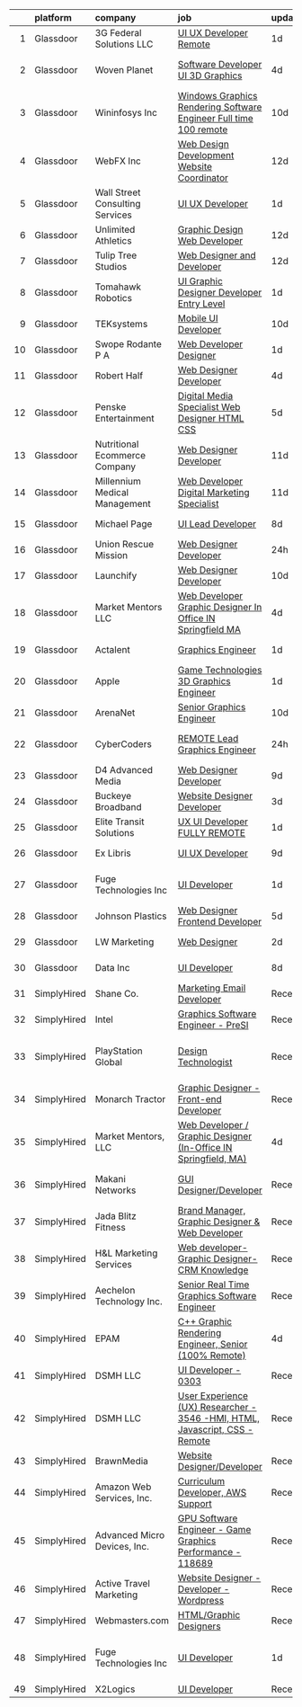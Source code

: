 

|    | platform    | company                         | job                                                                                                                                                                                                                                                                                                                                                                                                                                                                                                                                                                                                                                                                                                                                                                                                                                                                                                                                                                                                                                                                                                                                                                                                                                                                                                                                                                                                 | update_time   | location                            |
|---:|:------------|:--------------------------------|:----------------------------------------------------------------------------------------------------------------------------------------------------------------------------------------------------------------------------------------------------------------------------------------------------------------------------------------------------------------------------------------------------------------------------------------------------------------------------------------------------------------------------------------------------------------------------------------------------------------------------------------------------------------------------------------------------------------------------------------------------------------------------------------------------------------------------------------------------------------------------------------------------------------------------------------------------------------------------------------------------------------------------------------------------------------------------------------------------------------------------------------------------------------------------------------------------------------------------------------------------------------------------------------------------------------------------------------------------------------------------------------------------|:--------------|:------------------------------------|
|  1 | Glassdoor   | 3G Federal Solutions  LLC       | [UI UX Developer  Remote](https://www.glassdoor.com/partner/jobListing.htm?pos=120&ao=1136043&s=58&guid=000001810e99e74b8090525b19c944e8&src=GD_JOB_AD&t=SR&vt=w&ea=1&cs=1_9161fb5c&cb=1653807376578&jobListingId=1007898056306&jrtk=3-0-1g479jprkr18p801-1g479jps4q06h800-1262409528ed34d9-)                                                                                                                                                                                                                                                                                                                                                                                                                                                                                                                                                                                                                                                                                                                                                                                                                                                                                                                                                                                                                                                                                                       | 1d            | Remote                              |
|  2 | Glassdoor   | Woven Planet                    | [Software Developer  UI 3D Graphics ](https://www.glassdoor.com/partner/jobListing.htm?pos=107&ao=1110586&s=58&guid=000001810e99e74b8090525b19c944e8&src=GD_JOB_AD&t=SR&vt=w&ea=1&cs=1_e63c53e8&cb=1653807376577&jobListingId=1007890992132&cpc=B576E40E3A51D23B&jrtk=3-0-1g479jprkr18p801-1g479jps4q06h800-7c8ecdf940791dc0--6NYlbfkN0DSgjPPcnEdvoK3uuxfISLALE6pB1FR7YSHOr_tSg5_QCn410VK5Ds4sai37YL-FnH_M2Fnv0gjQ9TOzNTRle5O8StGDaF5nwXTjI4WZakCJvD0hoVC8rY9ZivgsNBzAZH1yAVgljWPxrQjSfhDdac-mVtFJvKlX_SSyDg74TVmkLWO-wnLXDbRQqvd2pFylDm_BHk9CAkAuIlBzhA4XF_O_muZwZfYFsLbcusfk3HDaEt4cx5FLBdFdsYzz0EvkaL5ddr4RAXU6JXLhytkE0auHJhFoE6MWFGsd9G0fzEHjFQ1Lint9rm_vwvJ03-irXG0F3Yz5Y7pnp_9eOedT4I_ZKE1A1XONPhDzoF-nP0Xi3IZUMho8SllSHs0M_SoY8ZEgt-7SL6lEYn5v3L2nb0zKjGeVgGE2D756bMPZki5_Yj9v6hMTn0dNgwgApdvI4qqVb9Qg6Vs0goXzHTg-6nxl8L8SMv_qNWnGawI4YZ3LvNS90DsWuZ3nroMCriuDsKQKcWU8COHZ3TQLbBNR3oV77U1hNRs_E8LCKzfUnlTKj_iXg4u4rTwiTsAZDHxviV4UZKILJleoMsZ8h8Ym8hg)                                                                                                                                                                                                                                                                                                                                                                                                                                      | 4d            | San Francisco, CA                   |
|  3 | Glassdoor   | Wininfosys Inc                  | [Windows Graphics Rendering Software Engineer    Full time    100  remote](https://www.glassdoor.com/partner/jobListing.htm?pos=124&ao=1136043&s=58&guid=000001810e99e74b8090525b19c944e8&src=GD_JOB_AD&t=SR&vt=w&ea=1&cs=1_0049fdd0&cb=1653807376581&jobListingId=1007873624479&jrtk=3-0-1g479jprkr18p801-1g479jps4q06h800-6971038ffc929537-)                                                                                                                                                                                                                                                                                                                                                                                                                                                                                                                                                                                                                                                                                                                                                                                                                                                                                                                                                                                                                                                      | 10d           | Remote                              |
|  4 | Glassdoor   | WebFX  Inc                      | [Web Design   Development Website Coordinator](https://www.glassdoor.com/partner/jobListing.htm?pos=110&ao=1110586&s=58&guid=000001810e99e74b8090525b19c944e8&src=GD_JOB_AD&t=SR&vt=w&cs=1_825f3ddd&cb=1653807376577&jobListingId=1007867152536&cpc=65CC663E25211861&jrtk=3-0-1g479jprkr18p801-1g479jps4q06h800-d2b1e09899c05ffd--6NYlbfkN0AA3uNcJ0aeXBAdVd1dUlJvZjHaUXbbC2QUFGJChoFW7xEU327m6es5SMDBLQ2TxuFEa0RUFFTaqhylc_6hbIVXmDSLVufWYzaoHFGeAX05mImnfeRfYA4siJk5coIyVNPx-XreKQmYyM0J8nGfJtJpKNCrs1JRihQ99O00DYlP8j7TAO8Y04cOGZZIa_MpTpUSWir_QmYg9iNhKPLpfz1s2ceWeR11V5ySShX8X7CiS2V_zi55r2ssXq1R84Ifcs3-FmQ3Rs2RWfq60sHpEYiDdTLZPYlRQDwq7WD5pxM2hQYBA0pSVsiDGHyzGkrvRnLkQko6eVYWAXhvjzJYHlAZwmtb0ihGPlsPk1GLsjWJvqqmUXKx0Nnb-9tPDMIjvMY2kx5IQdwoY5goZI1BAdKZnzSFB8Z99WRanF-Ek5gxSbWNFzW7gYIPODERnsrZkXmd1LULmLEB3s1Y_ZaObK_r4e79IDdCE1YawZ8XQW1UJrDU4TGW808eos_h5CiQJEAQgnuo198X7x23nkoARO_fH6av3u3RaS7lFgEcOH6QX6OVpn2_WY6lvZ_h3F0pCxJLAL38SwvOTZsY4Le9PtVPgMKd1w95IZs%3D)                                                                                                                                                                                                                                                                                                                                                                                                                    | 12d           | Harrisburg, PA                      |
|  5 | Glassdoor   | Wall Street Consulting Services | [UI UX Developer](https://www.glassdoor.com/partner/jobListing.htm?pos=126&ao=1136043&s=58&guid=000001810e99e74b8090525b19c944e8&src=GD_JOB_AD&t=SR&vt=w&cs=1_f6ae9e56&cb=1653807376581&jobListingId=1007897842738&jrtk=3-0-1g479jprkr18p801-1g479jps4q06h800-0e34225f0c2c97d0-)                                                                                                                                                                                                                                                                                                                                                                                                                                                                                                                                                                                                                                                                                                                                                                                                                                                                                                                                                                                                                                                                                                                    | 1d            | Georgia                             |
|  6 | Glassdoor   | Unlimited Athletics             | [Graphic Design   Web Developer](https://www.glassdoor.com/partner/jobListing.htm?pos=119&ao=1136043&s=58&guid=000001810e99e74b8090525b19c944e8&src=GD_JOB_AD&t=SR&vt=w&ea=1&cs=1_4c17b6f8&cb=1653807376578&jobListingId=1007867531752&jrtk=3-0-1g479jprkr18p801-1g479jps4q06h800-3b8f0431fba08d76-)                                                                                                                                                                                                                                                                                                                                                                                                                                                                                                                                                                                                                                                                                                                                                                                                                                                                                                                                                                                                                                                                                                | 12d           | Olathe, KS                          |
|  7 | Glassdoor   | Tulip Tree Studios              | [Web Designer and Developer](https://www.glassdoor.com/partner/jobListing.htm?pos=104&ao=1110586&s=58&guid=000001810e99e74b8090525b19c944e8&src=GD_JOB_AD&t=SR&vt=w&ea=1&cs=1_0de02d4b&cb=1653807376576&jobListingId=1007867359461&cpc=9900C911F071612A&jrtk=3-0-1g479jprkr18p801-1g479jps4q06h800-5b750802b902a91a--6NYlbfkN0COoXx2nxHvtA1izLE8Ox-kfM4KUiiZET2Bg0Ps5ZbvlqH1kdCDVdXq7Ro8l-3n333RyMg79QNYKSwLU-casZo__Ao5OFdIQD4ccQd_YIUQlofNd32c4aa1H8u9_YPeXqDQ_6hcIkHzX9PaZ2_33Qjw39SuJzCPt8g0y6HsbQc-9AQ_BeaNeORdoLVy4u_UEgVyp3G2ZDhpaX1559jvN-WPj_SG3R6mHDUQxXBBXZyKlQvC6pRgudeRG2UwVa9AoEzNmNz1V43RYFEHqME0R7FlgFIlgRcFj89SbIpEv18EwBqGWm2KcZCpFTf22PqBwj2AndHeuCWSy_we7ajdcXdWy_jrSOkYlRAtO47P9_EBaZpnuPSCf_dyMG6jjYCJZhCR6UqTGT81YSs5wIk9_5gbpz4xvq-etNeFtt-MQ51DmIedUKJfylwJHXXooDpOdWZgYgImrvg5b8FJ3xtI_Xk4zn1VZ3EPYeF-vyHflLQ3H_PE0yfrdHw31qsQhVwBKlH8XkSfjEKQxw%3D%3D)                                                                                                                                                                                                                                                                                                                                                                                                                                                                                                                   | 12d           | Austin, MN                          |
|  8 | Glassdoor   | Tomahawk Robotics               | [UI Graphic Designer   Developer  Entry Level ](https://www.glassdoor.com/partner/jobListing.htm?pos=117&ao=1136043&s=58&guid=000001810e99e74b8090525b19c944e8&src=GD_JOB_AD&t=SR&vt=w&cs=1_7f3606b1&cb=1653807376578&jobListingId=1007899166464&jrtk=3-0-1g479jprkr18p801-1g479jps4q06h800-1959295a166638ed-)                                                                                                                                                                                                                                                                                                                                                                                                                                                                                                                                                                                                                                                                                                                                                                                                                                                                                                                                                                                                                                                                                      | 1d            | Melbourne, FL                       |
|  9 | Glassdoor   | TEKsystems                      | [Mobile UI Developer](https://www.glassdoor.com/partner/jobListing.htm?pos=115&ao=1110586&s=58&guid=000001810e99e74b8090525b19c944e8&src=GD_JOB_AD&t=SR&vt=w&cs=1_875b7b26&cb=1653807376578&jobListingId=1007875201169&cpc=F41FEAB56D215062&jrtk=3-0-1g479jprkr18p801-1g479jps4q06h800-34791a1bb56afc51--6NYlbfkN0AuKz8EBO1xHDEL7V2YF9xF3dC_I9B9i-Zw2Jh8clPMK9BxhHDJszxSyW718EipT5M-Lio5YR7Gw7TuO-Zj5roYFm71bPWIV_jsn1bDAYIuDqDpTc7pOvX5_CRZKY1FEfsG7_F2Md_AWUw2pb0ynieoAmpk7OvMbjTff7FGIkM9td8QBGtQsRXc8WJDr_Xv5o8ka5vwhV3cyXpITk-wdA63WDCGC-NbnvkN5HxXDW4goBGXv6leHvdyd0MF77jCt2318ZPYFxOCfecGvhH0VqfetDF-5Nb0JRpj-XsN27w7XbDsGG_XhvjJ4WzS65bw_WMu-n1PmLzX0sC8BakS7MWUP5cuan9jzXv9IWEiWbYfaeRfWWzR1XIVfopz8fz9dGJ4HcqkPSWBoMS0ZFYFJXGNOHr51nOX0jYlUngNCs-qML4IEs6giXUUilk_4udJbN0Exef6XUHq032bUUK51rsChcN2QfH2fJKu80Di1H-XY3eBNDnP4TXEWJbZ0knpCRBVGchKbc1Jl2SmL2dXp_pcRTAalok63XDYHTpKwwiTA9J58TTRqqZ3uUD9gr7zNWnz4YfMzZUXcBe_CwlWflkTDAF6RpT75QWTpif9vB_6Z3YcyOAZrGN_4zZYRmFkd3o7LcHYtp2MvXivzZpEtjz7HBmCU-A7ud9EW459LT92NzeCZ7HHIWC8k-8O76viLuYUqIYdfNsCMB4grZFcA_WgmPopQfhkgVOXe-JwOFB-xl9X4aGI2X1cZfPNzp0RkO3PLjWKyrGHtBCuz2rtrrNvQjFdkAeeVC8RmfYHM_Wi4wrJrFm1Z1PhFWjcqTiKNLFUeI3AHn-9rkYvn4b78LfLZHvdFtsxOwcP8GFl1Cd9VAtpnUn7Kk1IeGAjnf6jMBNsbd4ndnT9GokFYH-lpBhi_BSBojdeUhFoBP32YcVBtnMo-lvJmywaVxV2FfRDnio%3D)                                                                             | 10d           | Jersey City, NJ                     |
| 10 | Glassdoor   | Swope  Rodante P A              | [Web Developer Designer](https://www.glassdoor.com/partner/jobListing.htm?pos=122&ao=1136043&s=58&guid=000001810e99e74b8090525b19c944e8&src=GD_JOB_AD&t=SR&vt=w&ea=1&cs=1_c195648a&cb=1653807376578&jobListingId=1007898520608&jrtk=3-0-1g479jprkr18p801-1g479jps4q06h800-0815b07256da5c76-)                                                                                                                                                                                                                                                                                                                                                                                                                                                                                                                                                                                                                                                                                                                                                                                                                                                                                                                                                                                                                                                                                                        | 1d            | Tampa, FL                           |
| 11 | Glassdoor   | Robert Half                     | [Web Designer Developer](https://www.glassdoor.com/partner/jobListing.htm?pos=112&ao=1110586&s=58&guid=000001810e99e74b8090525b19c944e8&src=GD_JOB_AD&t=SR&vt=w&ea=1&cs=1_be3591ff&cb=1653807376578&jobListingId=1007890068166&cpc=F41FEAB56D215062&jrtk=3-0-1g479jprkr18p801-1g479jps4q06h800-87c653a9571dac9a--6NYlbfkN0CpzDdaQkua3np5pkmj49lKioZwmwxQ-yx5plwbYmV_M6xSIJIkD0PnUNXzipg6tz4tq_jVzWLXVFyKCxzqtIOfUzxPOzTYvTnZPm6L1GisFSlmh5d1NpM_lbsKx80V0NTAF7MUf78H2ri317Ils6YbjzhmNo8GUyXNjCaAeAR0BsrwWkuwdiTETavZCNMiEpGR9ThTIvh-M3Qk3I4kYZzm0liQ2TXCuFpkBWeNrv1yjtn5pr6OEiNhu-UGE-x2SkzoPuzEKyfSjjmOP1SXHJ1UkXxm-eeXA3XeQkePySCCSdhawAwt_SzrDflcyAh8RSossHGxWkG5LcTYMGFRom8YE7h-G22Y3IeQUqu14epIr81GFdAiOc5n5XORqfWsAz4kjIRqmBkHrmKbsBtMez540SK2zCSxrLJIP14CEjySdaDOErwNzBaZ40TCJuILAAAY5qfY63P0SumTFHM0QkwGW6b9zd2X3n4lDhmRZQCxTG6uEZ_CcCLlrJUPHunXlAEw535dSOtXcNUBY1BfLvUHBFWhfApuXGo7AwAyqZAamuZP9zDOs22gFRztxGLMWUw%3D)                                                                                                                                                                                                                                                                                                                                                                                                                                                                     | 4d            | Addison, TX                         |
| 12 | Glassdoor   | Penske Entertainment            | [Digital Media Specialist   Web Designer  HTML CSS ](https://www.glassdoor.com/partner/jobListing.htm?pos=128&ao=1136043&s=58&guid=000001810e99e74b8090525b19c944e8&src=GD_JOB_AD&t=SR&vt=w&ea=1&cs=1_040775e7&cb=1653807376581&jobListingId=1007885820452&jrtk=3-0-1g479jprkr18p801-1g479jps4q06h800-aea0883574332797-)                                                                                                                                                                                                                                                                                                                                                                                                                                                                                                                                                                                                                                                                                                                                                                                                                                                                                                                                                                                                                                                                            | 5d            | Indianapolis, IN                    |
| 13 | Glassdoor   | Nutritional Ecommerce Company   | [Web Designer Developer](https://www.glassdoor.com/partner/jobListing.htm?pos=102&ao=1110586&s=58&guid=000001810e99e74b8090525b19c944e8&src=GD_JOB_AD&t=SR&vt=w&ea=1&cs=1_f3ddced2&cb=1653807376576&jobListingId=1007870163065&cpc=7727F3A772A9F19C&jrtk=3-0-1g479jprkr18p801-1g479jps4q06h800-05730f7d874a8101--6NYlbfkN0A4hgeKHdLyHgzaskNEvl2xXMVaueUT71iJOYpLYISQUI4874FyV4y-9t0XBQqIHQwgodLoD-hlKBw30pOxe1lfS9odE7bVLnq0mhISBtPVjY2wHSxJJ9n-Qo1a-L7K03ejCZ_ueN6182PjFP47O-7FCZrHRlTpoj7jtMdDTRdxMGfgMxiQLQIQXOB5-88trjwYIB9aT43xXanGdK8OBXkmIreCDqL4s2-9uCW_aS77eDtFk-_-gItsVIkFHsAYDNEYZ-mslzu_F5fQlRI0ti9Ox0NmOHSyJWXRSqcTdL7TPsMwwlm60OxDtbcv5bjkN3d_O_41bhNvQS-feMkhtrd5X2dF1GPQoKsESY7ym4j3h4D-XlK8EGTmXKzMiM9OX6sVzmNYgqgxxIAnwYkpgTHFF_ujUq0FwVk2D4M5UjNU9W6wpdp4BgQfBToZvUS1aUyWGXUGJ1C-Z0HWZB1lFqGC_iZhk1EQM6YDRGyrFMhHIwQLoJdS0uQWm4KkRHAtCqV3OAavAekkWw%3D%3D)                                                                                                                                                                                                                                                                                                                                                                                                                                                                                                                       | 11d           | Mesa, AZ                            |
| 14 | Glassdoor   | Millennium Medical Management   | [Web Developer Digital Marketing Specialist](https://www.glassdoor.com/partner/jobListing.htm?pos=106&ao=1110586&s=58&guid=000001810e99e74b8090525b19c944e8&src=GD_JOB_AD&t=SR&vt=w&ea=1&cs=1_3c9c068f&cb=1653807376577&jobListingId=1007869986025&cpc=4B4B39186BDA197B&jrtk=3-0-1g479jprkr18p801-1g479jps4q06h800-3759dbe9a4ce3dae--6NYlbfkN0DudeOlpYjH2znl6O4VAEvkbgsbUODH6HZ0M1jTGfOFLdLGHo_quX3kksj6Sw_-o-f20h09_Oa90Z0g2M6L88BT0w7gjCunakcp5p5qTsrye5y3ECCOdSy4plnrYOLqIZFCMOwjWA3vo1saPraFjGFBsPWUtmrl7IbQXbkZ_VOQ0K3Yp4oFUqLtXr5nxpLKDTLmQ4cqZcTZVYziEIjqQ2CrEbUUzj4DCWKlARX9OQZ0KQJH5UiTB_KLoPkFnZTr2FVL2CxXRhmoLU-A8CAn_wNHU52fzGGM9WZQF5JktRuefgn1JJe-wp7rXlN8y8Ipth-5LVSq2xyiYh5l1O74Y-aLhiF_06ArRUONQUGmqhqC_1zM-6Tp7-JUMG6na_Eoftf6mqpEOHJZPJL23dhhzvrzgG4usRHT4bNZpGMKb_tyvdH-QT5rSmYTYF4-VqE_zEZevzForPbx5SDCohbVMRP1VTCbpnyB18Jx8jTW39BYs1QYh5rhqxO_gr-rrfGxyFg6cgeEZNEbuxNdcnjN0UltoTYcCPjUwso%3D)                                                                                                                                                                                                                                                                                                                                                                                                                                                                                 | 11d           | Melbourne, FL                       |
| 15 | Glassdoor   | Michael Page                    | [UI Lead Developer](https://www.glassdoor.com/partner/jobListing.htm?pos=116&ao=1110586&s=58&guid=000001810e99e74b8090525b19c944e8&src=GD_JOB_AD&t=SR&vt=w&cs=1_e6467001&cb=1653807376578&jobListingId=1007880173140&cpc=2CAED5C921A5F994&jrtk=3-0-1g479jprkr18p801-1g479jps4q06h800-5db29c5dd26c2841--6NYlbfkN0BR3ykMnr3Vw97HK5IC0i9Uo32NXohanwqRY-CI8z69bl4xOa6Yve6w6NlWd53uNOddO058aoB8P7Zuq3hR66wh9OPfuXg5x_Q1fOfVa5QEpvV_cnSgR3X4igBICV-Fa7l1JpCEKgmzd6CSAsNS-SPa9fuJCEHG2hnyz9OQUXa_lSvzEes0nvk4kgnaNIbqRxOKhocHGONBQwKu3oRPKm4kQLc2K2pvjgTpk0kA54TlNv24WXn23jrcaR4VIGr1AhtyZKZLfNJEuzVXWCTCqiLDBb51qpB5MM3ebSx8I6uEWH-J-dbCD0gnX-eKRl_MAuyUmoE-2NJM42YoaExsT7polxUzKyLN1obBFcBydkj-91Cc09Vi9_0ZgGEgfQo_I6dTxCcSo_hC6NzmXZU_37p0-tXBfCHy-LmtznncAnPncxGlD_h3Ro_bwPiLdLR4UhUBbgH7QNG9n9OGg-5gZrxU07jUqXsvrrpHy5J0mv9EB_KkmnVpaMXVufBO1fpOQZphsCTHWtdYwDWXeKjOEquZaJuYwmDGtKXL3zSflR8sJby5ZzfC6UCTsprAJYq4RwxM7M3OS78h2o0tg97mmtGaQU_Db8r5cFFC-GMBJIx_RsZ8dcTVKjeVuFgsHefBKSk8sFmxJ6rCgAH_bdV0wx_0Z8KQh-SASZMCkSyuXgjhx-pVKYC8HgcPFraqLhtnkEAyDOY8cbJ9ojz26Vi4HcARd5aRt-ltNq0vdunpNiie1WDH-yN3T0zRcPVZ4K2Br2cOMjELU4QtWR6myXYavPJgw4VezA03VMyxMFOzMN0YehxL8zGX5Wb3P4Qhrr6AxHcRlCYd65zUxTkXTA4yufkb5DiVzZvue0Wd2BzQ0mZVXKDAciOwLDfhH7yFuQmmYqOnDuaxvLA1vlOSKQMW_-eD6H_P8AqOcRR88DgFLdSdBlRntsklRB8zE2CHEiVjTlnkJhDBYJ_NRdlD330i-VrbnNvTxCszcLcVbRXPwdF4HH0SoKzaVi6YH9XCF2ESmChIV4ADDOjWYA%3D%3D) | 8d            | Jersey City, NJ                     |
| 16 | Glassdoor   | Union Rescue Mission            | [Web Designer Developer](https://www.glassdoor.com/partner/jobListing.htm?pos=108&ao=1110586&s=58&guid=000001810e99e74b8090525b19c944e8&src=GD_JOB_AD&t=SR&vt=w&cs=1_5b3bb3a4&cb=1653807376577&jobListingId=1007899945671&cpc=8795CF9063CD573D&jrtk=3-0-1g479jprkr18p801-1g479jps4q06h800-9a35294ca9ed9584--6NYlbfkN0AJkOcTwoeQX4aIxkhered5yLi90LARsM_UIKevKEgh5WjHkKbWg0PvvNrMZ8fUG7-mep0Kr9x5lx8FtaMnfawejweEUKeI-xY_Lr0PbdytocfFStz8x4RHUcaHbU6Jpc7_5go_QjwJ-30xGTV7aZI_844KoYBsnk4ett_NFydGTDvfpb30S52gWcrKFIdCKbz_tmMAbq-wIidvXgxPVSvWqJElcbtqWBRwzK7hbysH71wvohdxEobfcF81FoL5OfjDOoELiAAoWybAenGUDNhEWM2AEwMf6uEN-j7fgOFdsIQOr-LA_3n6KsJXGd0q_gydFGLk-2B7K6k9kdtuqD11Qmm9hcKgNsHeylW4mi1lad8-x_2AANbjRzL03yxojuv_3B9CAUYXyyTOzSEVP2OOl_OwxdbP1-KH8djV2PXyIvCi0296e9TPsNOyfrzAN603-n-jXa6IvDYvgVKIV0hbqpfKpJy7t_4%3D)                                                                                                                                                                                                                                                                                                                                                                                                                                                                                                                                                                          | 24h           | Los Angeles, CA                     |
| 17 | Glassdoor   | Launchify                       | [Web Designer Developer](https://www.glassdoor.com/partner/jobListing.htm?pos=121&ao=1136043&s=58&guid=000001810e99e74b8090525b19c944e8&src=GD_JOB_AD&t=SR&vt=w&ea=1&cs=1_8b6c1c76&cb=1653807376578&jobListingId=1007873147124&jrtk=3-0-1g479jprkr18p801-1g479jps4q06h800-262906588ff2f29d-)                                                                                                                                                                                                                                                                                                                                                                                                                                                                                                                                                                                                                                                                                                                                                                                                                                                                                                                                                                                                                                                                                                        | 10d           | San Diego, CA                       |
| 18 | Glassdoor   | Market Mentors  LLC             | [Web Developer   Graphic Designer  In Office IN Springfield  MA ](https://www.glassdoor.com/partner/jobListing.htm?pos=101&ao=1110586&s=58&guid=000001810e99e74b8090525b19c944e8&src=GD_JOB_AD&t=SR&vt=w&ea=1&cs=1_ccd131d3&cb=1653807376576&jobListingId=1007889803845&cpc=942DB37972489805&jrtk=3-0-1g479jprkr18p801-1g479jps4q06h800-f77b1098f76c2301--6NYlbfkN0DrgQq5ECBajiuqohNCSf6c7_2Cek-sBUhiO2bmmkiCIbKsD5SArF_e2yV31TX9WZUGnXLHbjNyrIMLVsWEU7cRMTWPW6C2JjR-r3c0GOm-TbZJSQEI8G0svZ2V2hkw8cxkANUBSSdWHgKNkwP0tR-a98CB-pMA4685QyDeWnNYlPiF6eONY2YZEDuj9ebb5NnFZbAhFOwZgW7FrclbOChLQ_udbzU2Ggx8uW5KlCBtKTQ80uYP2KoNEQdLsRLXCxDYreYj9jo0Q2DGZ5PNHjKjviRryyLkQoebPzRUjEFAHo-qonxNsRioUkxesZKfZsmnjDVocUWJ1fG7jwGfHXJvV2yaahsEq2qSvNzGJUqkMiUG-pfgbmOMMfny1tOO6nRoIGXKyKms67-uklCDve7unvPJsei9u9fUGAIQbjaklqWM2VqIuzEHB4hBPOz_CC8MqJgCFSub-LTu-v9865dbVn1O8u5VkyMwgozmCiSx4K1mPATXgJuFgkHR7DjrxoQLP47HheUe74M5zFdnrYS01mT9aGACD8UXyU2NDS60g7am6psRC30e)                                                                                                                                                                                                                                                                                                                                                                                                                                          | 4d            | Springfield, MA                     |
| 19 | Glassdoor   | Actalent                        | [Graphics Engineer](https://www.glassdoor.com/partner/jobListing.htm?pos=113&ao=1110586&s=58&guid=000001810e99e74b8090525b19c944e8&src=GD_JOB_AD&t=SR&vt=w&ea=1&cs=1_c5d68d3e&cb=1653807376578&jobListingId=1007899410375&cpc=FB7E4A1762AE5BEC&jrtk=3-0-1g479jprkr18p801-1g479jps4q06h800-2af53201dbdb5ac0--6NYlbfkN0ChYVx_I3yfZ_JDY3EFoivtqvi_stwnZ_kRt8Dowt_l_d1ydueao4NE-oUleRJ4yhiUWNHAderUd2CNrpT8nYpsHQLnDrQDrtYhmAHk9lyaiGt3mFXTUlUQAjNBXtA_IJI8oKgNict6v0dmVgOQ5nZqvrz62xTv0_ltHFX4mrV38tgGAVFPP5t4HLpBzjnQ5PpMv49rh2abm6Z8TVm9Ui34YdqxdA_bobheIAiPkgbRvmbIBIeONZHkC-Thjc8cQRbjrVqLtjwWKXZiuDToKFi37gULlKEeXCatODYqrvWfc6jvzD44qLgJ1Ps-rK5n-LlafUo5RDtt_fMq9zxkevREdwqdc7t4CG_9Z3vJcKxn3ygxhWlISb0qz2NIlRC4hldZ5fUeTPs6iw7H7LyIZc8iBHJWbSmyOM3MhCr9g7NKngbH3JecRUh2i8zHcA2Dr5uRsIayiKmq4H3PGr3dLBxBTKMbm4Vqz2X2WF9y0XcYcLX_BJQfvkw2ul5gnHdaEAbAgwXx4mQNA0PFiVnikaKeUJpZlCjnhV7RqUfSdovrjjSMZDAgM91DkQ9Yv0fKuEXAwUpsBErmlD4LRK2oEx_1WDLW9sMuzeVtNYwm3PCAEiq8_2W5KhltoAuiSEkxeOTswpUspDpP4F-VQf5qhepO8CLx210RZDuM6RDplQOqadr6TOBTE5DfhN05egSA5hZgfaGtadDSL3wRVOkK9dGtbpflsiKrbMKRbIU7LPSVJ5QaBHoVKJvpgaLcldaSys5SV64990Jyl-V7fm073GOT7ddqv4j6SDFI1JLkFpUnNBUHF0ddMqmUtTcHv-6uSpluyDjX7k80W8IA5J6HSqULhnO9GaNes10RU28SJXJLdmiaJ3dX63g4j1TcQHtZ6FUKuQwuj_RzNmkH5i2CGii37kTuzfbJsG-UEXpOyqR87qhRHpF6fRNOscMlJ_fhOz0uLHvN2Dcd2YGeN0aTy1Ms)                                                        | 1d            | Cincinnati, OH                      |
| 20 | Glassdoor   | Apple                           | [Game Technologies 3D Graphics Engineer](https://www.glassdoor.com/partner/jobListing.htm?pos=111&ao=1110586&s=58&guid=000001810e99e74b8090525b19c944e8&src=GD_JOB_AD&t=SR&vt=w&cs=1_902d9abe&cb=1653807376577&jobListingId=1007897913384&cpc=2CAED5C921A5F994&jrtk=3-0-1g479jprkr18p801-1g479jps4q06h800-657f79cc39d85f12--6NYlbfkN0BvKrLyj5gPmtZO9T8euul8TCxuuKNOtzRJOomxnwSEodTz2Bc-sPZlADHp0xxmf8Xq9_ti3Wl2aurzOBya4B5N2vDLSOWj3FoiZwn5VzDo4mTgHIfcvSbGAbYXfazgkjRHIVuG0gGPMcloBCGq74MPOeeEQvuX7LK_dGcQtmVXl0jHgl6KpQ2Es5gvkELk79tJYv-ZoJgU5rg1r9szv4BTW1pty83l-c0U2I9o4pV1jHCsctskAWeQwfxgNxJhzR66bRbeWTy-gSpwk2tyfYxJTftaTG4WeQYe5lixI-xiotkBXmUMQ-jalLyPXflt8UppBMrbj8SM6OnDHk5RhioYbD778APwqrliGJVmGavRlQShrRVDkUx-evY6gW4aLJ6MlPizWl2Rq18GW5s4zteWuyyRa_al2bOsZ_G2HsX0RMqPs9uOz74bJ32oX1Y4asdqwBQ-naTYo0O7-PBdE-yGSzuE5yOQ6iWwZMhR_eH1guyC2qHnhuLYwrz1YjbAUKFWd8Swe_kZttDG-_JMl59_3W3kKgFUspOigzgv9yPw0sK818Q03tIJ_2ky8lGjDebk0tEi9P6QeTCserzvPY8w5HspKPtzsSxkU79N6eLoCsWt6czjlsuYKdAmSCoEBnqz8PmWk2jeH0Z7u7ASDSNbcZWHZ9M_Q9J2WlZF-ZkRoiyeIn8ZN2q9zt2lc9guS-CxZU3NwUZOj9mcdePy1nWj4MCfvoAr3rpIrVfboc7MXYw3LGcWO0c9IaffgiDQZFFCx06ZZ5aT8wtHw4Q-k_tRFnI4Vcuv8Gm6b06aLhSJiSRTvqUB_0RHTQb6JfhWPBhtfOl9lJIK6A1ArM37GhVVqYMZmrxeuKxLVWwNK-m6Vdx1Mw-AyJygTHSXFmWtIZUMpkefLhZBN2IXFMhGq8fp30yRw13zg6DEjGoaRROJ_ow9D_mzcDog)                                                                        | 1d            | Austin, TX                          |
| 21 | Glassdoor   | ArenaNet                        | [Senior Graphics Engineer](https://www.glassdoor.com/partner/jobListing.htm?pos=130&ao=1136043&s=58&guid=000001810e99e74b8090525b19c944e8&src=GD_JOB_AD&t=SR&vt=w&cs=1_94f69094&cb=1653807376581&jobListingId=1007874060319&jrtk=3-0-1g479jprkr18p801-1g479jps4q06h800-a22a322aeac17b93-)                                                                                                                                                                                                                                                                                                                                                                                                                                                                                                                                                                                                                                                                                                                                                                                                                                                                                                                                                                                                                                                                                                           | 10d           | Bellevue, WA                        |
| 22 | Glassdoor   | CyberCoders                     | [REMOTE Lead Graphics Engineer](https://www.glassdoor.com/partner/jobListing.htm?pos=114&ao=1110586&s=58&guid=000001810e99e74b8090525b19c944e8&src=GD_JOB_AD&t=SR&vt=w&ea=1&cs=1_1e81f448&cb=1653807376578&jobListingId=1007900163925&cpc=6FC5BA77C9A4CD78&jrtk=3-0-1g479jprkr18p801-1g479jps4q06h800-198f2dd67fe528d9--6NYlbfkN0CpFJQzrgRR8WqXWK1qKKEqALWJw739KlKqr2H-MSI4eoBlI4EFrmor2FYZMP3muM3mnQ-Gfmap1B8AkjpFe777UTQb7bQtzccFSnmmHIUgir2mHMZg8zNLvEfwt909B4Oa6QS_qvCOx-vhtEj2EKhDIccXSTEn-8GAQZ7qZsakYuhSfB2dZMSC1aqPGp5-UAoqXEi-qBPrpn3W-AEnmr1-zOli0rAQEnmwOgj8lc1X9hFdIFPm5xCOy9RgYIw24J9IS8wfW4uaK0MBdWqUhEnR01uP9XyLtaTTTv9T-TdWNU09iR9LqsH_CUrCtHak_TRO375KXXlJvooBlJEA-yjyXafGACh4O4Pa2hjuosrxjw50CQgbFnLeupDb2mxhEgmX-ZvYM9DuLDobwwiWLpfEiIOaHOKUwtkLyHJnWp82p1n1PJo0IjnnvuOmSZj3z24lnkBma34lslohE9V5jyELMtJJ8JJjDMpxtePGp0tH5GUB2eD5ctTm6Kf0yw2BktQeb8nfd1-lLnKTKkrCzc5F82geLfwwLxWYOmRuGB9nYGyl7RlZhbl1m8MBl_--czerQnRsxjXFJSgl5l2GmuGxNBcW6_25Hhn2sIncja97V1un4iSplx3O6G2cpD5qh6nHkm7HrQu1W2eqkdixcrT-X1cHaYc0Ik8v6csWvIwligkOGNV0v8V_4vcswEFn0ERG4qWK0FsVVYYqtkuePzHTKQHnhk0BCajY7RFj8M_h_8kk2zJqdvpYr-ILTmpIzC92f9XutO3XTua6MaAy5nicqS_T3dC2XH6o3zZr5VLdE0H_b6wuZGSrdlUqRbquUa9beoLgXqDfLFRugeLumcDz7fmCr-qW5Ja5zlevsrfSKNHoaswG7fxC3v9VzDIVR_48VbvZtKbjGG0dsrnVvXLZEs8WqBlxVjc52zRBslpKGHaAjysRHwGP1uY0urKvGDOxgwfa92zHbQQaxirT8vQs2cQtBsb05WE%3D)                              | 24h           | San Francisco, CA                   |
| 23 | Glassdoor   | D4 Advanced Media               | [Web Designer Developer](https://www.glassdoor.com/partner/jobListing.htm?pos=123&ao=1136043&s=58&guid=000001810e99e74b8090525b19c944e8&src=GD_JOB_AD&t=SR&vt=w&cs=1_767b1c8d&cb=1653807376581&jobListingId=1007875644625&jrtk=3-0-1g479jprkr18p801-1g479jps4q06h800-16dd466ccfd450d9-)                                                                                                                                                                                                                                                                                                                                                                                                                                                                                                                                                                                                                                                                                                                                                                                                                                                                                                                                                                                                                                                                                                             | 9d            | Reno, NV                            |
| 24 | Glassdoor   | Buckeye Broadband               | [Website Designer Developer](https://www.glassdoor.com/partner/jobListing.htm?pos=109&ao=1110586&s=58&guid=000001810e99e74b8090525b19c944e8&src=GD_JOB_AD&t=SR&vt=w&ea=1&cs=1_440e2be1&cb=1653807376577&jobListingId=1007892444672&cpc=334ABAF5D42DC775&jrtk=3-0-1g479jprkr18p801-1g479jps4q06h800-9d3796651fe43207--6NYlbfkN0DDmOwFuYy1-IGhenWxj6rZmHL3sido_coM9cPKCevLMh9RSnvCRogTTFMO-82f4dc21FJUjC2rci7LGqOPyQIvZuW5UBiz1-ZpCepqKz1azeuBgdLRUyGBNyWZJkyyzkX0hB6Nv7GEYchU7jHch1Yng2OHXqu9JtvBzn3gEAC0o7aS5MkJLn036p2_zFECVRXa1grgsFej8vT3ZhE8GWix6hbXZTifa7E13JoM-sawywsCU7dgFV7dXAGTLNw-Uzjci3YPSfNGWCmY6BlSNbTD0Lf_0MY7QyXO0IzFOYyaF56ZsWDAdq5EJOU4fijvTjdy8CMmVIucuHZdIReEWqPieFONBWhvmNladLYub4PJfIA1C9WyalARGDnLHM1i788pLEidqq0ojzi9zGyBs9t83f8JQlksh2su7cyd-GUfl_0MqMeVinQBLJGhEL6bjW_8a8vdY8-z71QA30gxz4RncXivl78KPnMUKVu-FcMR7ODW-lHPG57CPxQ6nwjwfYY%3D)                                                                                                                                                                                                                                                                                                                                                                                                                                                                                                                                 | 3d            | Toledo, OH                          |
| 25 | Glassdoor   | Elite Transit Solutions         | [UX UI Developer FULLY REMOTE](https://www.glassdoor.com/partner/jobListing.htm?pos=129&ao=1136043&s=58&guid=000001810e99e74b8090525b19c944e8&src=GD_JOB_AD&t=SR&vt=w&ea=1&cs=1_c31a7f90&cb=1653807376581&jobListingId=1007899580251&jrtk=3-0-1g479jprkr18p801-1g479jps4q06h800-54cf9985ff3f1208-)                                                                                                                                                                                                                                                                                                                                                                                                                                                                                                                                                                                                                                                                                                                                                                                                                                                                                                                                                                                                                                                                                                  | 1d            | Pittsburgh, PA                      |
| 26 | Glassdoor   | Ex Libris                       | [UI UX Developer](https://www.glassdoor.com/partner/jobListing.htm?pos=127&ao=1136043&s=58&guid=000001810e99e74b8090525b19c944e8&src=GD_JOB_AD&t=SR&vt=w&cs=1_6410ff68&cb=1653807376581&jobListingId=1007876986476&jrtk=3-0-1g479jprkr18p801-1g479jps4q06h800-10faee3c960a7da6-)                                                                                                                                                                                                                                                                                                                                                                                                                                                                                                                                                                                                                                                                                                                                                                                                                                                                                                                                                                                                                                                                                                                    | 9d            | Pittsburgh, PA                      |
| 27 | Glassdoor   | Fuge Technologies Inc           | [UI Developer](https://www.glassdoor.com/partner/jobListing.htm?pos=118&ao=1136043&s=58&guid=000001810e99e74b8090525b19c944e8&src=GD_JOB_AD&t=SR&vt=w&ea=1&cs=1_b996ff71&cb=1653807376578&jobListingId=1007898081002&jrtk=3-0-1g479jprkr18p801-1g479jps4q06h800-7a8a0a5517b03efd-)                                                                                                                                                                                                                                                                                                                                                                                                                                                                                                                                                                                                                                                                                                                                                                                                                                                                                                                                                                                                                                                                                                                  | 1d            | Texas City Junction, TX             |
| 28 | Glassdoor   | Johnson Plastics                | [Web Designer   Frontend Developer](https://www.glassdoor.com/partner/jobListing.htm?pos=105&ao=1110586&s=58&guid=000001810e99e74b8090525b19c944e8&src=GD_JOB_AD&t=SR&vt=w&ea=1&cs=1_e9a746d2&cb=1653807376577&jobListingId=1007886366981&cpc=76BDADE3D6D9A820&jrtk=3-0-1g479jprkr18p801-1g479jps4q06h800-71a6647d4708e060--6NYlbfkN0BxpP53ILL8GulLJ_NWfVzecCnjI9RptcsvEJd8wgfIdC7aG_mhaiJiJSNKInV-OucanRmZ0CVN9NTFUk_V3PfsEUx24n35K24fa-81_wd9tWHTgDAD1aUW29PBhlMnLAxkc9z8Jqhzivrmw9wyIBXYmy2VW2Fc2vAeFcIDMNDs46bZW5anTaMOR9riDF8TlwkMjoRcIlxHx5bHKWUp7JFYURHRj-gSoM12Fy7w7bkiym3FZiSWXYILM16hHG5wEQUL-IjhUziH0R_pP7JIlHM9Twp-0QM2-S76ErNwbCr0qx7w-YRhbFqPN-vHanz8J3pYcRhca4sPrU-0gJsXHCrLfghSqAxg441yxDIGI6mTc-Kp3g2_gIde_rDkQNuQTV-ng7pJAP1ZKmh1il8CRp5z6xktCSubUgcZbOGKlX3vz8FPfidR1-QSO6s7MagdmCXEfh-5yo_T2981iAZLeKIRkI5PWKI4lJeXzA_hBsbEANc2k5C7o5-5HY6Q8a1fh4bP3RoutGyDsw%3D%3D)                                                                                                                                                                                                                                                                                                                                                                                                                                                                                                            | 5d            | Findlay, OH                         |
| 29 | Glassdoor   | LW Marketing                    | [Web Designer](https://www.glassdoor.com/partner/jobListing.htm?pos=103&ao=1110586&s=58&guid=000001810e99e74b8090525b19c944e8&src=GD_JOB_AD&t=SR&vt=w&ea=1&cs=1_ae4fafeb&cb=1653807376576&jobListingId=1007895468321&cpc=BA005B1D96992017&jrtk=3-0-1g479jprkr18p801-1g479jps4q06h800-3d06236e05f6d6ba--6NYlbfkN0DfhRLDY5E7BVY3xhBTAobuSaZ3WR2SqAJ-w4NHeQGDZ_AVI7MoW9SUwOGs9_RAfrAHgCsjqAmyd0L6pLGceABC0g6YNCi_CHcKRNHjlY7FcUJrmQFGECGsyUm65aWq_IoRzvdVPewbiEFdQ5-bS4Bc0Ka3utPSsiD_VWk3KeUaZ1TrX8lmp4rqDA7_LBmhjeenrqJStbv7uVPKu-oAXBpyOQaNp-nJOfZZBJ6kmOC5DAU5NkAtOeMlxKqBH1-sEJs549FQ_E0H0v4-NDYpJ7knGUDnkYYg7Bqs2Fm8Wz-BrPgBjN7ty9mkZS_OWud5QXBRJkhJLe9MfC3_uJ6uuyrqox4f4Rg8CqFuFqRoL4j_JMjMAR0tQ1D-2QMnR-rz7S29C0us9Nvz1tf6llpHtQhKXUSzC9qpLtymljW1zE6QtZVwgXt_ZDPYJ4ODDhVrgKj4DVWWFooMUlYKoUwmUOvcDlnH83fBUcdZ1-jDrM4X7OLj0scCKEca)                                                                                                                                                                                                                                                                                                                                                                                                                                                                                                                                                             | 2d            | Bonita Springs, FL                  |
| 30 | Glassdoor   | Data Inc                        | [UI Developer](https://www.glassdoor.com/partner/jobListing.htm?pos=125&ao=1136043&s=58&guid=000001810e99e74b8090525b19c944e8&src=GD_JOB_AD&t=SR&vt=w&ea=1&cs=1_b36eba80&cb=1653807376581&jobListingId=1007878546743&jrtk=3-0-1g479jprkr18p801-1g479jps4q06h800-fce2d1c5172047d2-)                                                                                                                                                                                                                                                                                                                                                                                                                                                                                                                                                                                                                                                                                                                                                                                                                                                                                                                                                                                                                                                                                                                  | 8d            | New York, NY                        |
| 31 | SimplyHired | Shane Co.                       | [Marketing Email Developer](https://www.simplyhired.com/job/RcP4Q7OUThQQkT9kWXMiLlc_Q9zZfe9KKH3XzOuyrbocOGRY5RxBgA?q=graphic+developer)                                                                                                                                                                                                                                                                                                                                                                                                                                                                                                                                                                                                                                                                                                                                                                                                                                                                                                                                                                                                                                                                                                                                                                                                                                                             | Recently      | Englewood, CO                       |
| 32 | SimplyHired | Intel                           | [Graphics Software Engineer - PreSI](https://www.simplyhired.com/job/3dLRaCbfKUhmgPN6IH2tyMMs78-xjzOkvLB2xt_v-nenfZyhzKPPyQ?q=graphic+developer)                                                                                                                                                                                                                                                                                                                                                                                                                                                                                                                                                                                                                                                                                                                                                                                                                                                                                                                                                                                                                                                                                                                                                                                                                                                    | Recently      | Folsom, CA                          |
| 33 | SimplyHired | PlayStation Global              | [Design Technologist](https://www.simplyhired.com/job/pTEqTDBRSSSVvbLTRF-Z7w8RRNBo1QMMZhqA0YnPlPWDL_ZNV1T-aQ?q=graphic+developer)                                                                                                                                                                                                                                                                                                                                                                                                                                                                                                                                                                                                                                                                                                                                                                                                                                                                                                                                                                                                                                                                                                                                                                                                                                                                   | Recently      | San Francisco, CA +1 location       |
| 34 | SimplyHired | Monarch Tractor                 | [Graphic Designer - Front-end Developer](https://www.simplyhired.com/job/0CkK9CUGXpD2F2z4MCF903XWXRlnEBJE7aGf4hh53cfKdthwjzDTqg?q=graphic+developer)                                                                                                                                                                                                                                                                                                                                                                                                                                                                                                                                                                                                                                                                                                                                                                                                                                                                                                                                                                                                                                                                                                                                                                                                                                                | Recently      | Livermore, CA                       |
| 35 | SimplyHired | Market Mentors, LLC             | [Web Developer / Graphic Designer (In-Office IN Springfield, MA)](https://www.simplyhired.com/job/6kf3uuwQ1EOl7Fl3dSxs72FKsBasyP0W-R29HngWXbHTwb_VXh3XfA?q=graphic+developer)                                                                                                                                                                                                                                                                                                                                                                                                                                                                                                                                                                                                                                                                                                                                                                                                                                                                                                                                                                                                                                                                                                                                                                                                                       | 4d            | Springfield, MA                     |
| 36 | SimplyHired | Makani Networks                 | [GUI Designer/Developer](https://www.simplyhired.com/job/vqCwz-7L1WiyQ3Q99E-Qq9M4YBsfkUyBVLQJ_Zdxo65ltF5kn2xkkQ?q=graphic+developer)                                                                                                                                                                                                                                                                                                                                                                                                                                                                                                                                                                                                                                                                                                                                                                                                                                                                                                                                                                                                                                                                                                                                                                                                                                                                | Recently      | San Francisco, CA                   |
| 37 | SimplyHired | Jada Blitz Fitness              | [Brand Manager, Graphic Designer & Web Developer](https://www.simplyhired.com/job/u-aNkVA-u7QitzSk2zKbK4d5gsfzDSEALH5--8iUUQJZ_Xurh4yqFg?q=graphic+developer)                                                                                                                                                                                                                                                                                                                                                                                                                                                                                                                                                                                                                                                                                                                                                                                                                                                                                                                                                                                                                                                                                                                                                                                                                                       | Recently      | Buffalo, NY                         |
| 38 | SimplyHired | H&L Marketing Services          | [Web developer- Graphic Designer- CRM Knowledge](https://www.simplyhired.com/job/ef99cB89e18jrapNE7eYp1DfARiwTRssQa_9Kgcc4FLDUEpxhKXeMw?q=graphic+developer)                                                                                                                                                                                                                                                                                                                                                                                                                                                                                                                                                                                                                                                                                                                                                                                                                                                                                                                                                                                                                                                                                                                                                                                                                                        | Recently      | New Jersey                          |
| 39 | SimplyHired | Aechelon Technology Inc.        | [Senior Real Time Graphics Software Engineer](https://www.simplyhired.com/job/rcdIZu0u86YflWDJtkQswNVvTN3B-3L7qF5--HTYfTqZ6vl6sJ-lpA?q=graphic+developer)                                                                                                                                                                                                                                                                                                                                                                                                                                                                                                                                                                                                                                                                                                                                                                                                                                                                                                                                                                                                                                                                                                                                                                                                                                           | Recently      | Overland Park, KS                   |
| 40 | SimplyHired | EPAM                            | [C++ Graphic Rendering Engineer, Senior (100% Remote)](https://www.simplyhired.com/job/3tNJxgWLjwY1ZKGMjRgmLv02TGPNbYH8XZkF__ktRQg-hYEG_PW5mg?q=graphic+developer)                                                                                                                                                                                                                                                                                                                                                                                                                                                                                                                                                                                                                                                                                                                                                                                                                                                                                                                                                                                                                                                                                                                                                                                                                                  | 4d            | United States                       |
| 41 | SimplyHired | DSMH LLC                        | [UI Developer - 0303](https://www.simplyhired.com/job/5uYdSP7SsNGxK09_Ov6zNQhuxUKLX-oIXjlCgij6ADfw35AwOg5rvg?q=graphic+developer)                                                                                                                                                                                                                                                                                                                                                                                                                                                                                                                                                                                                                                                                                                                                                                                                                                                                                                                                                                                                                                                                                                                                                                                                                                                                   | Recently      | Peoria, IL                          |
| 42 | SimplyHired | DSMH LLC                        | [User Experience (UX) Researcher - 3546 -HMI, HTML, Javascript, CSS - Remote](https://www.simplyhired.com/job/6V0Hdz-sRwRkWGCnJ4vI4LDaYKZ9uXgPnC5Re59jpDLTTC64FfAhnQ?q=graphic+developer)                                                                                                                                                                                                                                                                                                                                                                                                                                                                                                                                                                                                                                                                                                                                                                                                                                                                                                                                                                                                                                                                                                                                                                                                           | Recently      | Remote                              |
| 43 | SimplyHired | BrawnMedia                      | [Website Designer/Developer](https://www.simplyhired.com/job/78BxKl1R6BpfuVu8Kpk-1cxMOjiHDgxQMPxrbQ5J7eWU9PbYxXCHNA?q=graphic+developer)                                                                                                                                                                                                                                                                                                                                                                                                                                                                                                                                                                                                                                                                                                                                                                                                                                                                                                                                                                                                                                                                                                                                                                                                                                                            | Recently      | Albany, NY                          |
| 44 | SimplyHired | Amazon Web Services, Inc.       | [Curriculum Developer, AWS Support](https://www.simplyhired.com/job/VJ2mxpB_C3RiZ9WEdGHt_L8L7tDgh2uUlbSQc1Inzt2mb5hjGzhRXQ?q=graphic+developer)                                                                                                                                                                                                                                                                                                                                                                                                                                                                                                                                                                                                                                                                                                                                                                                                                                                                                                                                                                                                                                                                                                                                                                                                                                                     | Recently      | Remote                              |
| 45 | SimplyHired | Advanced Micro Devices, Inc.    | [GPU Software Engineer - Game Graphics Performance - 118689](https://www.simplyhired.com/job/p-dFNR63x4h-jJQh9ALPTghFYSow--3wXrqnhouh8NdaOiFwgc7n_g?q=graphic+developer)                                                                                                                                                                                                                                                                                                                                                                                                                                                                                                                                                                                                                                                                                                                                                                                                                                                                                                                                                                                                                                                                                                                                                                                                                            | Recently      | Santa Clara, CA                     |
| 46 | SimplyHired | Active Travel Marketing         | [Website Designer - Developer - Wordpress](https://www.simplyhired.com/job/qUxkhzgr-dNxPoyWUO_EjTRDyBng5GCJ3_C742NTV4DVyY_cbzsfWw?q=graphic+developer)                                                                                                                                                                                                                                                                                                                                                                                                                                                                                                                                                                                                                                                                                                                                                                                                                                                                                                                                                                                                                                                                                                                                                                                                                                              | Recently      | Remote                              |
| 47 | SimplyHired | Webmasters.com                  | [HTML/Graphic Designers](https://www.simplyhired.com/job/1S2ki1F2e97xk1bn0P3q05lu3BQ0Tpk7KwB7Zii_z8pQmxmAAOWD5g?q=graphic+developer)                                                                                                                                                                                                                                                                                                                                                                                                                                                                                                                                                                                                                                                                                                                                                                                                                                                                                                                                                                                                                                                                                                                                                                                                                                                                | Recently      | Tampa, FL                           |
| 48 | SimplyHired | Fuge Technologies Inc           | [UI Developer](https://www.simplyhired.com/job/iCPffgQ2l5lhuEC16Kq6h9llWScu6KKBgozy35yZR_ej7ZhUtKl5wg?q=graphic+developer)                                                                                                                                                                                                                                                                                                                                                                                                                                                                                                                                                                                                                                                                                                                                                                                                                                                                                                                                                                                                                                                                                                                                                                                                                                                                          | 1d            | Texas City Junction, TX +1 location |
| 49 | SimplyHired | X2Logics                        | [UI Developer](https://www.simplyhired.com/job/K7e7k8DCr3xU0Za6gglqUSb8upBvvxxXPj9or0Do1zCdHLu7dosWWA?q=graphic+developer)                                                                                                                                                                                                                                                                                                                                                                                                                                                                                                                                                                                                                                                                                                                                                                                                                                                                                                                                                                                                                                                                                                                                                                                                                                                                          | Recently      | Remote                              |